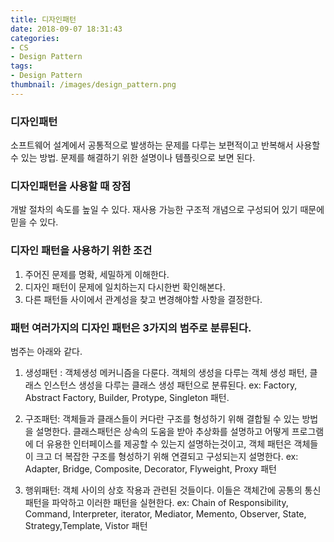 ```yaml
---
title: 디자인패턴
date: 2018-09-07 18:31:43
categories:
- CS
- Design Pattern
tags:
- Design Pattern
thumbnail: /images/design_pattern.png
---
```

### 디자인패턴
소프트웨어 설계에서 공통적으로 발생하는 문제를 다루는 보편적이고 반복해서 사용할 수 있는 방법. 문제를 해결하기 위한 설명이나 템플릿으로 보면 된다.

### 디자인패턴을 사용할 때 장점
개발 절차의 속도를 높일 수 있다.
재사용 가능한 구조적 개념으로 구성되어 있기 때문에 믿을 수 있다.

### 디자인 패턴을 사용하기 위한 조건
1. 주어진 문제를 명확, 세밀하게 이해한다.
2. 디자인 패턴이 문제에 일치하는지 다시한번 확인해본다.
3. 다른 패턴들 사이에서 관계성을 찾고 변경해야할 사항을 결정한다.

### 패턴 여러가지의 디자인 패턴은 3가지의 범주로 분류된다.
범주는 아래와 같다.
1. 생성패턴 : 객체생성 메커니즘을 다룬다. 객체의 생성을 다루는 객체 생성 패턴, 클래스 인스턴스 생성을 다루는 클래스 생성 패턴으로 분류된다.
ex: Factory, Abstract Factory, Builder, Protype, Singleton 패턴.

2. 구조패턴: 객체들과 클래스들이 커다란 구조를 형성하기 위해 결합될 수 있는 방법을 설명한다. 클래스패턴은 상속의 도움을 받아 추상화를 설명하고 어떻게 프로그램에 더 유용한 인터페이스를 제공할 수 있는지 설명하는것이고, 객체 패턴은 객체들이 크고 더 복잡한 구조를 형성하기 위해 연결되고 구성되는지 설명한다.
ex: Adapter, Bridge, Composite, Decorator, Flyweight, Proxy 패턴

3. 행위패턴: 객체 사이의 상호 작용과 관련된 것들이다. 이들은 객체간에 공통의 통신 패턴을 파악하고 이러한 패턴을 실현한다.
ex: Chain of Responsibility, Command, Interpreter, iterator, Mediator, Memento, Observer, State, Strategy,Template, Vistor 패턴

